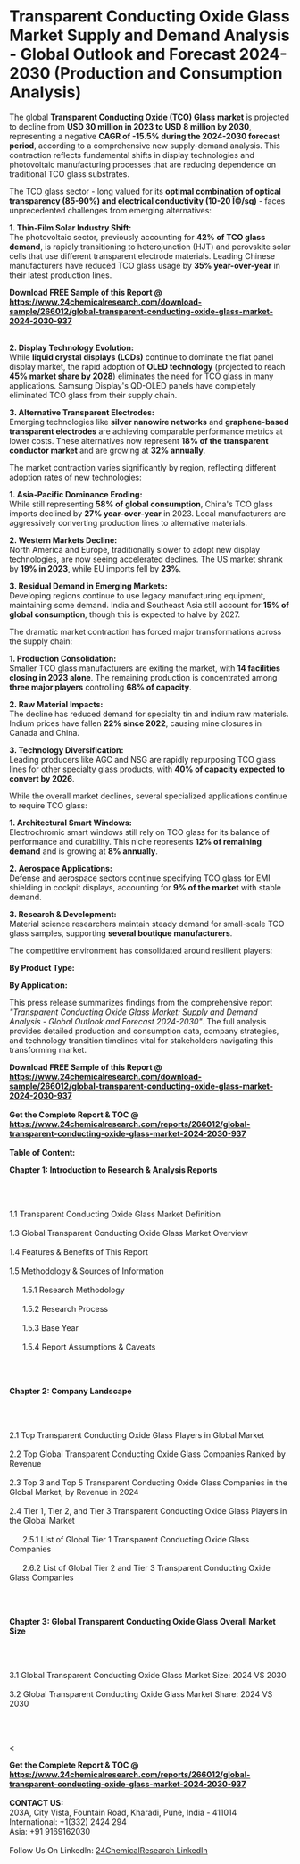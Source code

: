 <h1>Transparent Conducting Oxide Glass Market Supply and Demand Analysis - Global Outlook and Forecast 2024-2030 (Production and Consumption Analysis)</h1><p>The global <strong>Transparent Conducting Oxide (TCO) Glass market</strong> is projected to decline from <strong>USD 30 million in 2023 to USD 8 million by 2030</strong>, representing a negative <strong>CAGR of -15.5% during the 2024-2030 forecast period</strong>, according to a comprehensive new supply-demand analysis. This contraction reflects fundamental shifts in display technologies and photovoltaic manufacturing processes that are reducing dependence on traditional TCO glass substrates.</p><p>The TCO glass sector - long valued for its <strong>optimal combination of optical transparency (85-90%) and electrical conductivity (10-20 Î©/sq)</strong> - faces unprecedented challenges from emerging alternatives:</p><p><strong>1. Thin-Film Solar Industry Shift:</strong><br>
The photovoltaic sector, previously accounting for <strong>42% of TCO glass demand</strong>, is rapidly transitioning to heterojunction (HJT) and perovskite solar cells that use different transparent electrode materials. Leading Chinese manufacturers have reduced TCO glass usage by <strong>35% year-over-year</strong> in their latest production lines.</p><div><b>Download FREE Sample of this Report @ 
            <a href="https://www.24chemicalresearch.com/download-sample/266012/global-transparent-conducting-oxide-glass-market-2024-2030-937">
            https://www.24chemicalresearch.com/download-sample/266012/global-transparent-conducting-oxide-glass-market-2024-2030-937</a></b></div><br><p><strong>2. Display Technology Evolution:</strong><br>
While <strong>liquid crystal displays (LCDs)</strong> continue to dominate the flat panel display market, the rapid adoption of <strong>OLED technology</strong> (projected to reach <strong>45% market share by 2028</strong>) eliminates the need for TCO glass in many applications. Samsung Display's QD-OLED panels have completely eliminated TCO glass from their supply chain.</p><p><strong>3. Alternative Transparent Electrodes:</strong><br>
Emerging technologies like <strong>silver nanowire networks</strong> and <strong>graphene-based transparent electrodes</strong> are achieving comparable performance metrics at lower costs. These alternatives now represent <strong>18% of the transparent conductor market</strong> and are growing at <strong>32% annually</strong>.</p><p>The market contraction varies significantly by region, reflecting different adoption rates of new technologies:</p><p><strong>1. Asia-Pacific Dominance Eroding:</strong><br>
While still representing <strong>58% of global consumption</strong>, China's TCO glass imports declined by <strong>27% year-over-year</strong> in 2023. Local manufacturers are aggressively converting production lines to alternative materials.</p><p><strong>2. Western Markets Decline:</strong><br>
North America and Europe, traditionally slower to adopt new display technologies, are now seeing accelerated declines. The US market shrank by <strong>19% in 2023</strong>, while EU imports fell by <strong>23%</strong>.</p><p><strong>3. Residual Demand in Emerging Markets:</strong><br>
Developing regions continue to use legacy manufacturing equipment, maintaining some demand. India and Southeast Asia still account for <strong>15% of global consumption</strong>, though this is expected to halve by 2027.</p><p>The dramatic market contraction has forced major transformations across the supply chain:</p><p><strong>1. Production Consolidation:</strong><br>
Smaller TCO glass manufacturers are exiting the market, with <strong>14 facilities closing in 2023 alone</strong>. The remaining production is concentrated among <strong>three major players</strong> controlling <strong>68% of capacity</strong>.</p><p><strong>2. Raw Material Impacts:</strong><br>
The decline has reduced demand for specialty tin and indium raw materials. Indium prices have fallen <strong>22% since 2022</strong>, causing mine closures in Canada and China.</p><p><strong>3. Technology Diversification:</strong><br>
Leading producers like AGC and NSG are rapidly repurposing TCO glass lines for other specialty glass products, with <strong>40% of capacity expected to convert by 2026</strong>.</p><p>While the overall market declines, several specialized applications continue to require TCO glass:</p><p><strong>1. Architectural Smart Windows:</strong><br>
Electrochromic smart windows still rely on TCO glass for its balance of performance and durability. This niche represents <strong>12% of remaining demand</strong> and is growing at <strong>8% annually</strong>.</p><p><strong>2. Aerospace Applications:</strong><br>
Defense and aerospace sectors continue specifying TCO glass for EMI shielding in cockpit displays, accounting for <strong>9% of the market</strong> with stable demand.</p><p><strong>3. Research &amp; Development:</strong><br>
Material science researchers maintain steady demand for small-scale TCO glass samples, supporting <strong>several boutique manufacturers</strong>.</p><p>The competitive environment has consolidated around resilient players:</p><p><strong>By Product Type:</strong></p><p><strong>By Application:</strong></p><p>This press release summarizes findings from the comprehensive report <em>"Transparent Conducting Oxide Glass Market: Supply and Demand Analysis - Global Outlook and Forecast 2024-2030"</em>. The full analysis provides detailed production and consumption data, company strategies, and technology transition timelines vital for stakeholders navigating this transforming market.</p><div><b>Download FREE Sample of this Report @ 
            <a href="https://www.24chemicalresearch.com/download-sample/266012/global-transparent-conducting-oxide-glass-market-2024-2030-937">
            https://www.24chemicalresearch.com/download-sample/266012/global-transparent-conducting-oxide-glass-market-2024-2030-937</a></b></div><br><div><b>Get the Complete Report & TOC @ 
            <a href="https://www.24chemicalresearch.com/reports/266012/global-transparent-conducting-oxide-glass-market-2024-2030-937">
            https://www.24chemicalresearch.com/reports/266012/global-transparent-conducting-oxide-glass-market-2024-2030-937</a></b></div><br>
            <b>Table of Content:</b><p><p><strong>Chapter 1: Introduction to Research &amp; Analysis Reports</strong></p><br />
<br />
<p>1.1 Transparent Conducting Oxide Glass  Market Definition<br /><br />
1.3 Global Transparent Conducting Oxide Glass  Market Overview<br /><br />
1.4 Features &amp; Benefits of This Report<br /><br />
1.5 Methodology &amp; Sources of Information<br /><br />
&nbsp;&nbsp;&nbsp;&nbsp;&nbsp; 1.5.1 Research Methodology<br /><br />
&nbsp;&nbsp;&nbsp;&nbsp;&nbsp; 1.5.2 Research Process<br /><br />
&nbsp;&nbsp;&nbsp;&nbsp;&nbsp; 1.5.3 Base Year<br /><br />
&nbsp;&nbsp;&nbsp;&nbsp;&nbsp; 1.5.4 Report Assumptions &amp; Caveats</p><br />
<br />
<p><strong>Chapter 2: Company Landscape</strong></p><br />
<br />
<p>2.1 Top Transparent Conducting Oxide Glass  Players in Global Market<br /><br />
2.2 Top Global Transparent Conducting Oxide Glass  Companies Ranked by Revenue<br /><br />
2.3 Top 3 and Top 5 Transparent Conducting Oxide Glass  Companies in the Global Market, by Revenue in 2024<br /><br />
2.4 Tier 1, Tier 2, and Tier 3 Transparent Conducting Oxide Glass  Players in the Global Market<br /><br />
&nbsp;&nbsp;&nbsp;&nbsp;&nbsp; 2.5.1 List of Global Tier 1 Transparent Conducting Oxide Glass  Companies<br /><br />
&nbsp;&nbsp;&nbsp;&nbsp;&nbsp; 2.6.2 List of Global Tier 2 and Tier 3 Transparent Conducting Oxide Glass  Companies</p><br />
<br />
<p><strong>Chapter 3: Global Transparent Conducting Oxide Glass  Overall Market Size</strong></p><br />
<br />
<p>3.1 Global Transparent Conducting Oxide Glass  Market Size: 2024 VS 2030<br /><br />
3.2 Global Transparent Conducting Oxide Glass  Market Share: 2024 VS 2030</p><br />
<br />
<p><</p><div><b>Get the Complete Report & TOC @ 
            <a href="https://www.24chemicalresearch.com/reports/266012/global-transparent-conducting-oxide-glass-market-2024-2030-937">
            https://www.24chemicalresearch.com/reports/266012/global-transparent-conducting-oxide-glass-market-2024-2030-937</a></b></div><br><b>CONTACT US:</b><br>
            203A, City Vista, Fountain Road, Kharadi, Pune, India - 411014<br>
            International: +1(332) 2424 294<br>
            Asia: +91 9169162030 <br><br>
            Follow Us On LinkedIn: <a href="https://www.linkedin.com/company/24chemicalresearch/">24ChemicalResearch LinkedIn</a>
